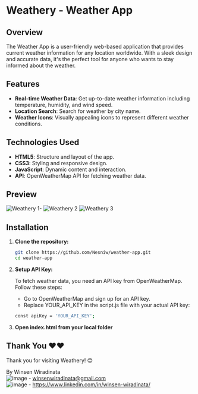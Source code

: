 # Weathery - Weather App

## Overview 
The Weather App is a user-friendly web-based application that provides current weather information for any location worldwide. With a sleek design and accurate data, it's the perfect tool for anyone who wants to stay informed about the weather.

## Features 
- **Real-time Weather Data**: Get up-to-date weather information including temperature, humidity, and wind speed.
- **Location Search**: Search for weather by city name.
- **Weather Icons**: Visually appealing icons to represent different weather conditions.

## Technologies Used 
- **HTML5**: Structure and layout of the app.
- **CSS3**: Styling and responsive design.
- **JavaScript**: Dynamic content and interaction.
- **API**: OpenWeatherMap API for fetching weather data.

## Preview 
![Weathery 1-](https://github.com/user-attachments/assets/4ace996d-3f63-4ecc-9ac4-9c292773505a)
![Weathery 2](https://github.com/user-attachments/assets/86ef2826-31f5-4e9b-ab4c-f7e6adffdb39)
![Weathery 3](https://github.com/user-attachments/assets/7d54577f-8f4d-458a-bad3-edff1312ccfa)

## Installation 
1. **Clone the repository:**
   ```bash
   git clone https://github.com/Nesniw/weather-app.git
   cd weather-app
   ```
2. **Setup API Key:**
   
   To fetch weather data, you need an API key from OpenWeatherMap. Follow these steps:
   - Go to OpenWeatherMap and sign up for an API key.
   - Replace YOUR_API_KEY in the script.js file with your actual API key:
    ```bash
    const apiKey = 'YOUR_API_KEY';
    ```
3. **Open index.html from your local folder**

## Thank You ❤❤

Thank you for visiting Weathery! 😊

By Winsen Wiradinata \
![image](https://img.shields.io/badge/Gmail-D14836?style=for-the-badge&logo=gmail&logoColor=white) - winsenwiradinata@gmail.com \
![image](https://img.shields.io/badge/LinkedIn-0077B5?style=for-the-badge&logo=linkedin&logoColor=white) - https://www.linkedin.com/in/winsen-wiradinata/


